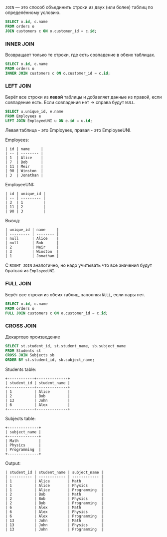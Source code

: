 
`JOIN` — это способ объединить строки из двух (или более) таблиц по определённому условию.

```sql
SELECT o.id, c.name
FROM orders o
JOIN customers c ON o.customer_id = c.id;
```

### INNER JOIN

Возвращает только те строки, где есть совпадение в обеих таблицах.
```sql
SELECT o.id, c.name
FROM orders o
INNER JOIN customers c ON o.customer_id = c.id;
```

### LEFT JOIN

Берёт все строки из **левой** таблицы и добавляет данные из правой, если совпадение есть. 
Если совпадения нет → справа будут `NULL`.
```sql
SELECT u.unique_id, e.name
FROM Employees e
LEFT JOIN EmployeeUNI u ON e.id = u.id;
```

Левая таблица - это Employees, правая - это EmployeeUNI.

Employees:
```
| id | name     | 
| -- | -------- | 
| 1  | Alice    | 
| 7  | Bob      |
| 11 | Meir     |
| 90 | Winston  |
| 3  | Jonathan |
```

EmployeeUNI:
```
| id | unique_id |
| -- | --------- |
| 3  | 1         |
| 11 | 2         |
| 90 | 3         |
```

Вывод:
```
| unique_id | name     |
| --------- | -------- |
| null      | Alice    | 
| null      | Bob      | 
| 2         | Meir     | 
| 3         | Winston  | 
| 1         | Jonathan |
```

C `RIGHT JOIN` аналогично, но надо учитывать что все значения будут браться из `EmployeeUNI`.

### FULL JOIN

Берёт все строки из обеих таблиц, заполняя `NULL`, если пары нет.
```sql
SELECT o.id, c.name
FROM orders o
FULL JOIN customers c ON o.customer_id = c.id;
```

### CROSS JOIN 

Декартово произведение

```sql
SELECT st.student_id, st.student_name, sb.subject_name
FROM Students st
CROSS JOIN Subjects sb
ORDER BY st.student_id, sb.subject_name;
```

Students table:
```
+------------+--------------+
| student_id | student_name |
+------------+--------------+
| 1          | Alice        |
| 2          | Bob          |
| 13         | John         |
| 6          | Alex         |
+------------+--------------+
```

Subjects table:
```
+--------------+
| subject_name |
+--------------+
| Math         |
| Physics      |
| Programming  |
+--------------+
```

Output:
```
| student_id | student_name | subject_name |
| ---------- | ------------ | ------------ |
| 1          | Alice        | Math         |
| 1          | Alice        | Physics      |
| 1          | Alice        | Programming  |
| 2          | Bob          | Math         |
| 2          | Bob          | Physics      |
| 2          | Bob          | Programming  |
| 6          | Alex         | Math         |
| 6          | Alex         | Physics      |
| 6          | Alex         | Programming  |
| 13         | John         | Math         |
| 13         | John         | Physics      |
| 13         | John         | Programming  |
```